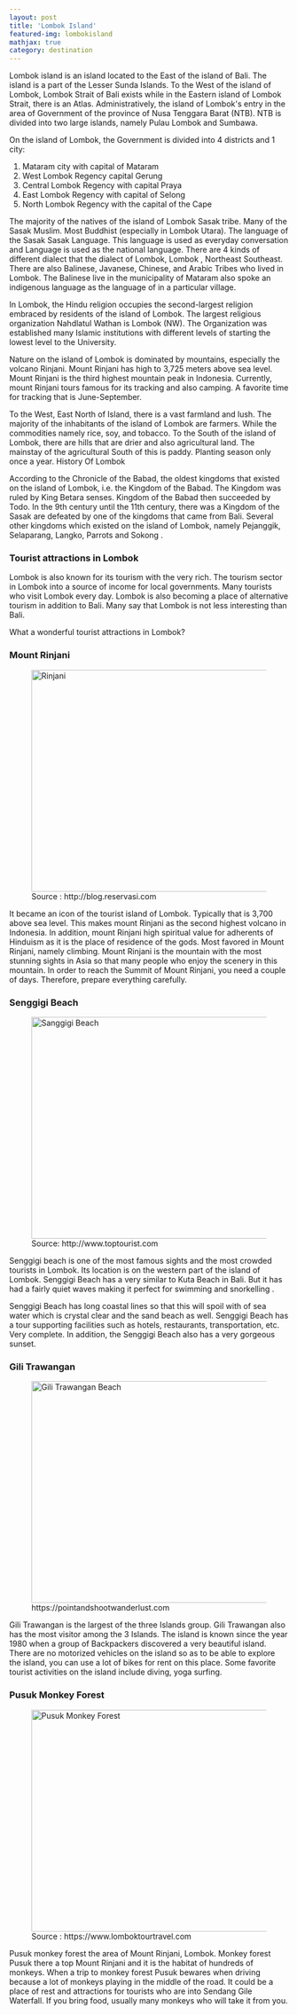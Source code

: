 ```yaml
---
layout: post
title: 'Lombok Island'
featured-img: lombokisland
mathjax: true
category: destination
---
```


<p>Lombok island is an island located to the East of the island of Bali. The island is a part of the Lesser Sunda Islands. To the West of the island of Lombok, Lombok Strait of Bali exists while in the Eastern island of Lombok Strait, there is an Atlas. Administratively, the island of Lombok's entry in the area of Government of the province of Nusa Tenggara Barat (NTB). NTB is divided into two large islands, namely Pulau Lombok and Sumbawa.</p><p>
On the island of Lombok, the Government is divided into 4 districts and 1 city:
<ol><li>Mataram city with capital of Mataram</li><li>West Lombok Regency capital Gerung</li><li>Central Lombok Regency with capital Praya</li><li>East Lombok Regency with capital of Selong</li><li>North Lombok Regency with the capital of the Cape</li></ol>
The majority of the natives of the island of Lombok Sasak tribe. Many of the Sasak Muslim. Most Buddhist (especially in Lombok Utara). The language of the Sasak Sasak Language. This language is used as everyday conversation and Language is used as the national language. There are 4 kinds of different dialect that the dialect of Lombok, Lombok , Northeast Southeast. There are also Balinese, Javanese, Chinese, and Arabic Tribes who lived in Lombok. The Balinese live in the municipality of Mataram also spoke an indigenous language as the language of in a particular village.</p><p>
In Lombok, the Hindu religion occupies the second-largest religion embraced by residents of the island of Lombok. The largest religious organization Nahdlatul Wathan is Lombok (NW). The Organization was established many Islamic institutions with different levels of starting the lowest level to the University.</p><p>
Nature on the island of Lombok is dominated by mountains, especially the volcano Rinjani. Mount Rinjani has high to 3,725 meters above sea level. Mount Rinjani is the third highest mountain peak in Indonesia. Currently, mount Rinjani tours famous for its tracking and also camping. A favorite time for tracking that is June-September.</p><p>
To the West, East North of Island, there is a vast farmland and lush. The majority of the inhabitants of the island of Lombok are farmers. While the commodities  namely rice, soy, and tobacco. To the South of the island of Lombok, there are hills that are drier and also agricultural land. The mainstay of the agricultural South of this is paddy. Planting season only once a year.
History Of Lombok</p><p>

According to the Chronicle of the Babad, the oldest kingdoms that existed on the island of Lombok, i.e. the Kingdom of the Babad. The Kingdom was ruled by King Betara senses. Kingdom of the Babad then succeeded by Todo. In the 9th century until the 11th century, there was a Kingdom of the Sasak are defeated by one of the kingdoms that came from Bali. Several other kingdoms which existed on the island of Lombok, namely Pejanggik, Selaparang, Langko, Parrots and Sokong .
</p><p>
<h3>Tourist attractions in Lombok</h3>

Lombok is also known for its tourism with the very rich. The tourism sector in Lombok into a source of income for local governments. Many tourists who visit Lombok every day. Lombok is also becoming a place of alternative tourism in addition to Bali. Many say that Lombok is not less interesting than Bali.
</p><p>
What a wonderful tourist attractions in Lombok?

<h3>Mount Rinjani</h3>
<figure class="center"><a href="https://3.bp.blogspot.com/-PLxDJvBM3qs/WogMPLEYyPI/AAAAAAAANeo/txVg-fboljcCnMT28N4VMdySslTRcFl-QCLcBGAs/s1600/gunung-rinjani.png" ><img alt="Rinjani" Title="Rinjani" src="https://3.bp.blogspot.com/-PLxDJvBM3qs/WogMPLEYyPI/AAAAAAAANeo/txVg-fboljcCnMT28N4VMdySslTRcFl-QCLcBGAs/s800/gunung-rinjani.png" width="779" height="400" data-original-width="1000" data-original-height="668" /></a><figcaption>Source : http://blog.reservasi.com</figcaption></figure>


It became an icon of the tourist island of Lombok. Typically that is 3,700 above sea level. This makes mount Rinjani as the second highest volcano in Indonesia. In addition, mount Rinjani high spiritual value for adherents of Hinduism as it is the place of residence of the gods. Most favored in Mount Rinjani, namely climbing. Mount Rinjani is the mountain with the most stunning sights in Asia so that many people who enjoy the scenery in this mountain. In order to reach the Summit of Mount Rinjani, you need a couple of days. Therefore, prepare everything carefully.</p><p>
<h3>Senggigi Beach</h3>
<figure class="center"><a href="https://1.bp.blogspot.com/-Kq8DI7i7Th4/WogM6JvCyPI/AAAAAAAANew/cvyal0uYC7om09Hb5tQy_OjumgRkPnZJgCLcBGAs/s1600/sangigi%2Bbeach.png" ><img alt="Sanggigi Beach" title="Sanggigi Beach" src="https://1.bp.blogspot.com/-Kq8DI7i7Th4/WogM6JvCyPI/AAAAAAAANew/cvyal0uYC7om09Hb5tQy_OjumgRkPnZJgCLcBGAs/s800/sangigi%2Bbeach.png" width="779" height="400" data-original-width="1600" data-original-height="750" /></a><figcaption>Source: http://www.toptourist.com</figcaption></figure>

Senggigi beach is one of the most famous sights and the most crowded tourists in Lombok. Its location is on the western part of the island of Lombok. Senggigi Beach has a very similar to Kuta Beach in Bali. But it has had a fairly quiet waves making it perfect for swimming and snorkelling .</p><p>
Senggigi Beach has long coastal lines so that this will spoil with of sea water which is crystal clear and the sand beach as well. Senggigi Beach has a tour supporting facilities such as hotels, restaurants, transportation, etc. Very complete. In addition, the Senggigi Beach also has a very gorgeous sunset.
</p><p>
<h3>Gili Trawangan</h3>
<figure class="center"><a href="https://2.bp.blogspot.com/-C5qPo4excwg/WogNMS7HLFI/AAAAAAAANe0/oM3AUJC3N9kKnci96YhHZ7rytsd-9b6KwCLcBGAs/s1600/Gili-Trawangan-Lombok-Indonesia-1080x550.png"><img title="Gili Trawangan Beach" alt="Gili Trawangan Beach" src="https://2.bp.blogspot.com/-C5qPo4excwg/WogNMS7HLFI/AAAAAAAANe0/oM3AUJC3N9kKnci96YhHZ7rytsd-9b6KwCLcBGAs/s779/Gili-Trawangan-Lombok-Indonesia-1080x550.png" width="779" height="400" data-original-width="1080" data-original-height="550" /></a><figcaption>https://pointandshootwanderlust.com</figcaption></figure>

Gili Trawangan is the largest of the three Islands group. Gili Trawangan also has the most visitor among the 3 Islands. The island is known since the year 1980 when a group of Backpackers discovered a very beautiful island. There are no motorized vehicles on the island so as to be able to explore the island, you can use a lot of bikes for rent on this place. Some favorite tourist activities on the island include diving, yoga surfing.
</p><p>
<h3>Pusuk Monkey Forest</h3>
<figure class="center"><a href="https://1.bp.blogspot.com/-biHcgaQtaEc/WogNlk8405I/AAAAAAAANe8/tNnX3SPCfzAU8fiCXElETev7FIUro5zpwCLcBGAs/s1600/monkey_forest_lombok.png" ><img alt="Pusuk Monkey Forest" title="Pusuk Monkey Forest" src="https://1.bp.blogspot.com/-biHcgaQtaEc/WogNlk8405I/AAAAAAAANe8/tNnX3SPCfzAU8fiCXElETev7FIUro5zpwCLcBGAs/s779/monkey_forest_lombok.png" width="779" height="400" data-original-width="632" data-original-height="327" /></a><figcaption>Source : https://www.lomboktourtravel.com</figcaption></figure>


Pusuk monkey forest the area of Mount Rinjani, Lombok. Monkey forest Pusuk there a top Mount Rinjani and it is the habitat of hundreds of monkeys. When a trip to monkey forest Pusuk bewares when driving because a lot of monkeys playing in the middle of the road. It could be a place of rest and attractions for tourists who are into Sendang Gile Waterfall. If you bring food, usually many monkeys who will take it from you.
</p>
